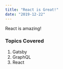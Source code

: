 ```yaml
---
title: "React is Great!"
date: "2019-12-22"
---
```


React is amazing!

### Topics Covered

1. Gatsby
2. GraphQL
3. React